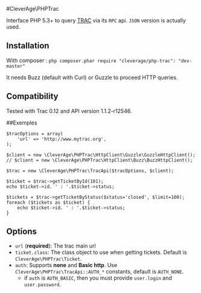 #CleverAge\PHPTrac


Interface PHP 5.3+ to query [TRAC](http://trac.edgewall.org/) via its `RPC` api. `JSON` version is actually 
used.

## Installation

With composer : `php composer.phar require "cleverage/php-trac": "dev-master"`

It needs Buzz (default with Curl) or Guzzle to proceed HTTP queries.

## Compatibility

Tested with Trac 0.12 and API version 1.1.2-r12546.


##Exemples

    $tracOptions = array(
        'url' => 'http://www.mytrac.org',
    );
    
    $client = new \CleverAge\PHPTrac\HttpClient\Guzzle\GuzzleHttpClient();
    // $client = new \CleverAge\PHPTrac\HttpClient\Buzz\BuzzHttpClient();

    $trac = new \CleverAge\PHPTrac\TracApi($tracOptions, $client);

    $ticket = $trac->getTicketById(101);
    echo $ticket->id. ' : '.$ticket->status;
    
    $tickets = $trac->getTicketByStatus($status='closed', $limit=100);
    foreach ($tickets as $ticket) {
        echo $ticket->id. ' : '.$ticket->status;
    }

## Options

* `url` (**required**): The trac main url
* `ticket.class`: The class object to use when getting tickets. Default is `CleverAge\PHPTrac\Ticket`.
* `auth`: Supports **none** and **Basic http**. Use `CleverAge\PHPTrac\TracApi::AUTH_*` constants, default is `AUTH_NONE`.
    * if `auth` is `AUTH_BASIC`, then you must provide `user.login` and `user.password`.